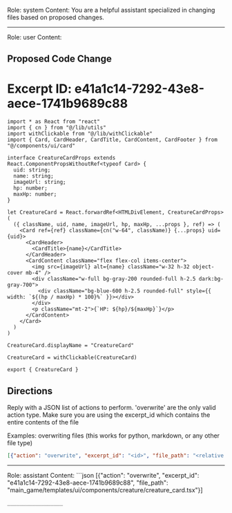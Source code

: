 Role: system
Content: You are a helpful assistant specialized in changing files based on proposed changes.
__________________
Role: user
Content: 
## Proposed Code Change
# Excerpt ID: e41a1c14-7292-43e8-aece-1741b9689c88
```main_game/templates/ui/components/creature/creature_card.tsx
import * as React from "react"
import { cn } from "@/lib/utils"
import withClickable from "@/lib/withClickable"
import { Card, CardHeader, CardTitle, CardContent, CardFooter } from "@/components/ui/card"

interface CreatureCardProps extends React.ComponentPropsWithoutRef<typeof Card> {
  uid: string;
  name: string;
  imageUrl: string;
  hp: number;
  maxHp: number;
}

let CreatureCard = React.forwardRef<HTMLDivElement, CreatureCardProps>(
  ({ className, uid, name, imageUrl, hp, maxHp, ...props }, ref) => (
    <Card ref={ref} className={cn("w-64", className)} {...props} uid={uid}>
      <CardHeader>
        <CardTitle>{name}</CardTitle>
      </CardHeader>
      <CardContent className="flex flex-col items-center">
        <img src={imageUrl} alt={name} className="w-32 h-32 object-cover mb-4" />
        <div className="w-full bg-gray-200 rounded-full h-2.5 dark:bg-gray-700">
          <div className="bg-blue-600 h-2.5 rounded-full" style={{ width: `${(hp / maxHp) * 100}%` }}></div>
        </div>
        <p className="mt-2">{`HP: ${hp}/${maxHp}`}</p>
      </CardContent>
    </Card>
  )
)

CreatureCard.displayName = "CreatureCard"

CreatureCard = withClickable(CreatureCard)

export { CreatureCard }
```

## Directions
Reply with a JSON list of actions to perform. 'overwrite' are the only valid action type. 
Make sure you are using the excerpt_id which contains the entire contents of the file

Examples:
overwriting files (this works for python, markdown, or any other file type)
```json output_example1
[{"action": "overwrite", "excerpt_id": "<id>", "file_path": "<relative file path>"}]
```

__________________
Role: assistant
Content: ```json
[{"action": "overwrite", "excerpt_id": "e41a1c14-7292-43e8-aece-1741b9689c88", "file_path": "main_game/templates/ui/components/creature/creature_card.tsx"}]
```
__________________
